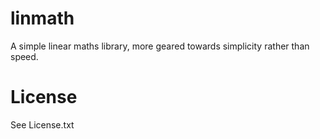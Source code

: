 # linmath

A simple linear maths library, more geared towards simplicity rather than speed.

# License
See License.txt
